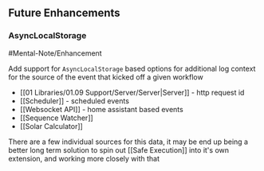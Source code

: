 ## Future Enhancements

### AsyncLocalStorage

#Mental-Note/Enhancement

Add support for `AsyncLocalStorage` based options for additional log context for the source of the event that kicked off a given workflow

- [[01 Libraries/01.09 Support/Server/Server|Server]] - http request id
- [[Scheduler]] - scheduled events
- [[Websocket API]] - home assistant based events
- [[Sequence Watcher]]
- [[Solar Calculator]]

There are a few individual sources for this data, it may be end up being a better long term solution to spin out [[Safe Execution]] into it's own extension, and working more closely with that 